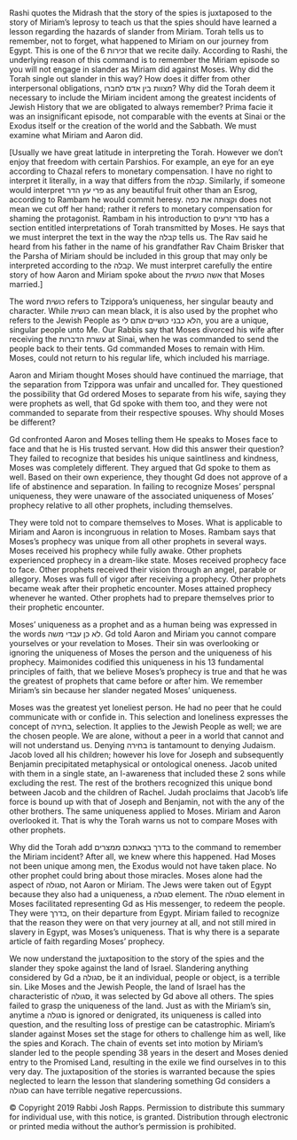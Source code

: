 Rashi quotes the Midrash that the story of the spies is juxtaposed to the story of Miriam’s leprosy to teach us that the spies should have learned a lesson regarding the hazards of slander from Miriam. Torah tells us to remember, not to forget, what happened to Miriam on our journey from Egypt. This is one of the 6 זכירות that we recite daily. According to Rashi, the underlying reason of this command is to remember the Miriam episode so you will not engage in slander as Miriam did against Moses. Why did the Torah single out slander in this way? How does it differ from other interpersonal obligations, מצוות בין אדם לחברו? Why did the Torah deem it necessary to include the Miriam incident among the greatest incidents of Jewish History that we are obligated to always remember? Prima facie it was an insignificant episode, not comparable with the events at Sinai or the Exodus itself or the creation of the world and the Sabbath. We must examine what Miriam and Aaron did. 

[Usually we have great latitude in interpreting the Torah. However we don’t enjoy that freedom with certain Parshios. For example, an eye for an eye according to Chazal refers to monetary compensation. I have no right to interpret it literally, in a way that differs from the קבלה. Similarly, if someone would interpret פרי עץ הדר as any beautiful fruit other than an Esrog, according to Rambam he would commit heresy. וקצותה את כפה does not mean we cut off her hand; rather it refers to monetary compensation for shaming the protagonist. Rambam in his introduction to סדר זרעים has a section entitled interpretations of Torah transmitted by Moses. He says that we must interpret the text in the way the קבלה tells us. The Rav said he heard from his father in the name of his grandfather Rav Chaim Brisker that the Parsha of Miriam should be included in this group that may only be interpreted according to the קבלה. We must interpret carefully the entire story of how Aaron and Miriam spoke about the אשה כושית that Moses married.] 

The word כושית refers to Tzippora’s uniqueness, her singular beauty and character. While כושית can mean black, it is also used by the prophet who refers to the Jewish People as הלא כבני כושיים אתם לי, you are a unique, singular people unto Me. Our Rabbis say that Moses divorced his wife after receiving the עשרת הדברות at Sinai, when he was commanded to send the people back to their tents. Gd commanded Moses to remain with Him. Moses, could not return to his regular life, which included his marriage. 

Aaron and Miriam thought Moses should have continued the marriage, that the separation from Tzippora was unfair and uncalled for. They questioned the possibility that Gd ordered Moses to separate from his wife, saying they were prophets as well, that Gd spoke with them too, and they were not commanded to separate from their respective spouses. Why should Moses be different? 

Gd confronted Aaron and Moses telling them He speaks to Moses face to face and that he is His trusted servant. How did this answer their question? They failed to recognize that besides his unique saintliness and kindness, Moses was completely different. They argued that Gd spoke to them as well. Based on their own experience, they thought Gd does not approve of a life of abstinence and separation. In failing to recognize Moses’ perspnal uniqueness, they were unaware of the associated uniqueness of Moses’ prophecy relative to all other prophets, including themselves.

They were told not to compare themselves to Moses. What is applicable to Miriam and Aaron is incongruous in relation to Moses. Rambam says that Moses’s prophecy was unique from all other prophets in several ways. Moses received his prophecy while fully awake. Other prophets experienced prophecy in a dream-like state. Moses received prophecy face to face. Other prophets received their vision through an angel, parable or allegory. Moses was full of vigor after receiving a prophecy. Other prophets became weak after their prophetic encounter. Moses attained prophecy whenever he wanted. Other prophets had to prepare themselves prior to their prophetic encounter. 

Moses’ uniqueness as a prophet and as a human being was expressed in the words לא כן עבדי משה. Gd told Aaron and Miriam you cannot compare yourselves or your revelation to Moses. Their sin was overlooking or ignoring the uniqueness of Moses the person and the uniqueness of his prophecy. Maimonides codified this uniqueness in his 13 fundamental principles of faith, that we believe Moses’s prophecy is true and that he was the greatest of prophets that came before or after him. We remember Miriam’s sin because her slander negated Moses’ uniqueness. 

Moses was the greatest yet loneliest person. He had no peer that he could communicate with or confide in. This selection and loneliness expresses the concept of בחירה, selection. It applies to the Jewish People as well; we are the chosen people. We are alone, without a  peer in a world that cannot and will not understand us. Denying בחירה is tantamount to denying Judaism. Jacob loved all his children; however his love for Joseph and subsequently Benjamin precipitated metaphysical or ontological oneness. Jacob united with them in a single state, an I-awareness that included these 2 sons while excluding the rest. The rest of the brothers recognized this unique bond between Jacob and the children of Rachel. Judah proclaims that Jacob’s life force is bound up with that of Joseph and Benjamin, not with the any of the other brothers. The same uniqueness applied to Moses. Miriam and Aaron overlooked it. That is why the Torah warns us not to compare Moses with other prophets. 

Why did the Torah add בדרך בצאתכם ממצרים to the command to remember the Miriam incident? After all, we knew where this happened. Had Moses not been unique among men, the Exodus would not have taken place. No other prophet could bring about those miracles. Moses alone had the aspect of סגולה, not Aaron or Miriam. The Jews were taken out of Egypt because they also had a uniqueness, a סגולה element. The סגולה element in Moses facilitated representing Gd as His messenger, to redeem the people. They were בדרך, on their departure from Egypt. Miriam failed to recognize that the reason they were on that very journey at all, and not still mired in slavery in Egypt, was Moses’s uniqueness. That is why there is a separate article of faith regarding Moses’ prophecy. 

We now understand the juxtaposition to the story of the spies and the slander they spoke against the land of Israel. Slandering anything considered by Gd a סגולה, be it an individual, people or object, is a terrible sin. Like Moses and the Jewish People, the land of Israel has the characteristic of סגולה, it was selected by Gd above all others. The spies failed to grasp the uniqueness of the land. Just as with the Miriam’s sin, anytime a סגולה is ignored or denigrated, its uniqueness is called into question, and the resulting loss of prestige can be catastrophic. Miriam’s slander against Moses set the stage for others to challenge him as well, like the spies and Korach. The chain of events set into motion by Miriam’s slander led to the people spending 38 years in the desert and Moses denied entry to the Promised Land, resulting in the exile we find ourselves in to this very day. The juxtaposition of the stories is warranted because the spies neglected to learn the lesson that slandering something Gd considers a סגולה can have terrible negative repercussions.

© Copyright 2019 Rabbi Josh Rapps. Permission to distribute this summary for individual use, with this notice, is granted. Distribution through electronic or printed media without the author’s permission is prohibited.

